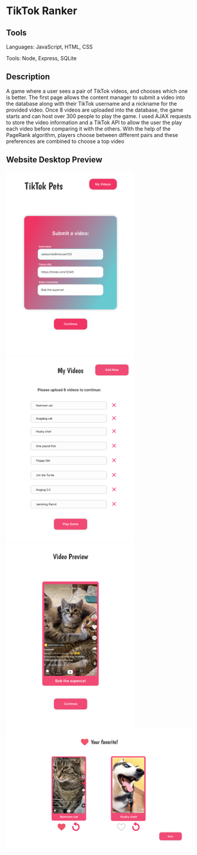 # TikTok Ranker
## Tools
Languages: JavaScript, HTML, CSS

Tools: Node, Express, SQLite

## Description

A game where a user sees a pair of TikTok videos, and chooses which one is better. The first page allows the content manager to submit a video into the database along with their TikTok username and a nickname for the provided video. Once 8 videos are uploaded into the database, the game starts and can host over 300 people to play the game. I used AJAX requests to store the video information and a TikTok API to allow the user the play each video before comparing it with the others. With the help of the PageRank algorithm, players choose between different pairs and these preferences are combined to choose a top video

## Website Desktop Preview
<p float="left">
  <img src="cover_img/tiktokpet1.png" alt="tiktokpet1" width="350" />
  <img src="cover_img/tiktokpet2.png" alt="tiktokpet2" width="350" /> 
  <img src="cover_img/tiktokpet3.png" alt="tiktokpet3" width="350" />
  <img src="cover_img/tiktokpet4.png" alt="tiktokpet4" width="700" />
</p>

<!-- <img src="cover_img/tiktokpet1.png" alt="tiktokpet1" width="300"/>
<img src="cover_img/tiktokpet2.png" alt="tiktokpet2" width="300"/>
<img src="cover_img/tiktokpet3.png" alt="tiktokpet3" width="300"/>
<img src="cover_img/tiktokpet4.png" alt="tiktokpet4" width="500"/> -->
